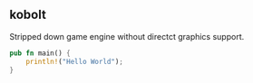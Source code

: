 ## kobolt
Stripped down game engine without directct graphics support.

```rust
pub fn main() {
    println!("Hello World");
}
```

